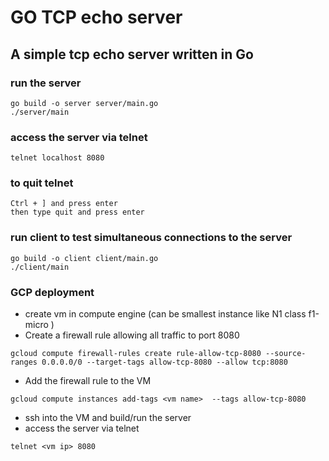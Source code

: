 # GO TCP echo server

## A simple tcp echo server written in Go



### run the server
```
go build -o server server/main.go
./server/main
```

### access the server via telnet
```
telnet localhost 8080
```

### to quit telnet
```
Ctrl + ] and press enter
then type quit and press enter
```

### run client to test simultaneous connections to the server
```
go build -o client client/main.go
./client/main
```

### GCP deployment
- create vm in compute engine (can be smallest instance like N1 class f1-micro )
- Create a firewall rule allowing all traffic to port 8080
```
gcloud compute firewall-rules create rule-allow-tcp-8080 --source-ranges 0.0.0.0/0 --target-tags allow-tcp-8080 --allow tcp:8080
```
- Add the firewall rule to the VM
```
gcloud compute instances add-tags <vm name>  --tags allow-tcp-8080
```
- ssh into the VM and build/run the server
- access the server via telnet
```
telnet <vm ip> 8080
```